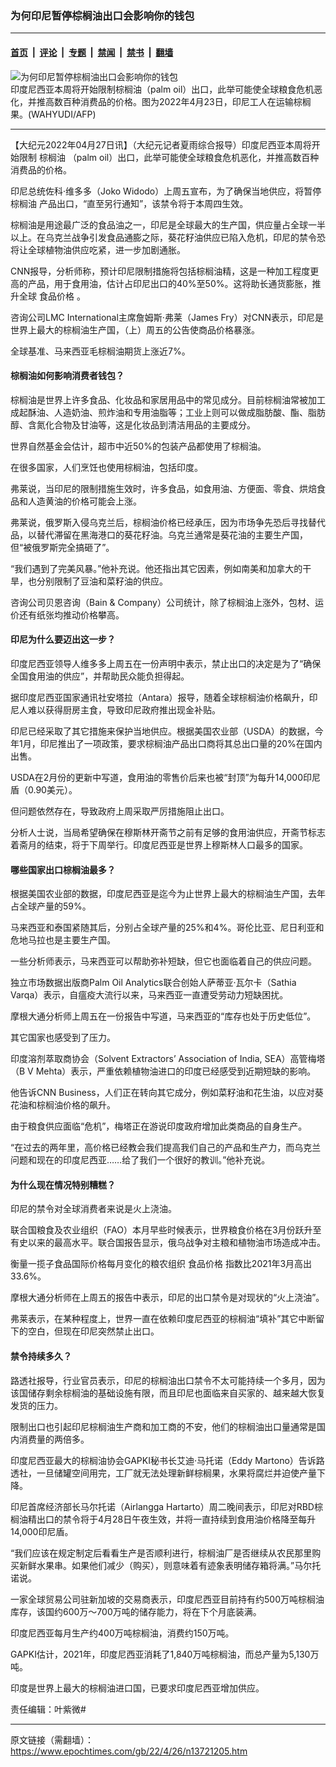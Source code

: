 ### 为何印尼暂停棕榈油出口会影响你的钱包

---

#### [首页](../../../..?n13721205) &nbsp;|&nbsp; [评论](../../../../../epoch-comment?n13721205) &nbsp;|&nbsp; [专题](../../../../../epoch-special?n13721205) &nbsp;|&nbsp; [禁闻](../../../../../epoch-news?n13721205) &nbsp;|&nbsp; [禁书](../../../../../books?n13721205) &nbsp;|&nbsp; [翻墙](https://github.com/gfw-breaker/nogfw/blob/master/README.md?n13721205)


<div><img alt="为何印尼暂停棕榈油出口会影响你的钱包" class="attachment-djy_600_400 size-djy_600_400 wp-post-image" src="https://i.epochtimes.com/assets/uploads/2022/04/id13721310-000_328T249-600x400.jpg"/>
<div class="caption">
 印度尼西亚本周将开始限制棕榈油（palm oil）出口，此举可能使全球粮食危机恶化，并推高数百种消费品的价格。图为2022年4月23日，印尼工人在运输棕榈果。(WAHYUDI/AFP)
</div></div><hr/><div class="post_content" id="artbody" itemprop="articleBody">
 <!-- article content begin -->
 <p>
  【大纪元2022年04月27日讯】（大纪元记者夏雨综合报导）印度尼西亚本周将开始限制
  <ok href="https://www.epochtimes.com/gb/tag/%E6%A3%95%E6%A6%88%E6%B2%B9.html">
   棕榈油
  </ok>
  （palm oil）出口，此举可能使全球粮食危机恶化，并推高数百种消费品的价格。
 </p>
 <p>
  印尼总统佐科‧维多多（Joko Widodo）上周五宣布，为了确保当地供应，将暂停
  <ok href="https://www.epochtimes.com/gb/tag/%E6%A3%95%E6%A6%88%E6%B2%B9.html">
   棕榈油
  </ok>
  产品出口，“直至另行通知”，该禁令将于本周四生效。
 </p>
 <p>
  棕榈油是用途最广泛的食品油之一，印尼是全球最大的生产国，供应量占全球一半以上。在乌克兰战争引发食品通膨之际，葵花籽油供应已陷入危机，印尼的禁令恐将让全球植物油供应吃紧，进一步加剧通胀。
 </p>
 <p>
  CNN报导，分析师称，预计印尼限制措施将包括棕榈油精，这是一种加工程度更高的产品，用于食用油，估计占印尼出口的40%至50%。这将助长通货膨胀，推升全球
  <ok href="https://www.epochtimes.com/gb/tag/%E9%A3%9F%E5%93%81%E4%BB%B7%E6%A0%BC.html">
   食品价格
  </ok>
  。
 </p>
 <p>
  咨询公司LMC International主席詹姆斯‧弗莱（James Fry）对CNN表示，印尼是世界上最大的棕榈油生产国，（上）周五的公告使商品价格暴涨。
 </p>
 <p>
  全球基准、马来西亚毛棕榈油期货上涨近7%。
 </p>
 <h4>
  棕榈油如何影响消费者钱包？
 </h4>
 <p>
  棕榈油是世界上许多食品、化妆品和家居用品中的常见成分。目前棕榈油常被加工成起酥油、人造奶油、煎炸油和专用油脂等；工业上则可以做成脂肪酸、酯、脂肪醇、含氮化合物及甘油等，这是化妆品到清洁用品的主要成分。
 </p>
 <p>
  世界自然基金会估计，超市中近50%的包装产品都使用了棕榈油。
 </p>
 <p>
  在很多国家，人们烹饪也使用棕榈油，包括印度。
 </p>
 <p>
  弗莱说，当印尼的限制措施生效时，许多食品，如食用油、方便面、零食、烘焙食品和人造黄油的价格可能会上涨。
 </p>
 <p>
  弗莱说，俄罗斯入侵乌克兰后，棕榈油价格已经承压，因为市场争先恐后寻找替代品，以替代滞留在黑海港口的葵花籽油。乌克兰通常是葵花油的主要生产国，但“被俄罗斯完全搞砸了”。
 </p>
 <p>
  “我们遇到了完美风暴。”他补充说。他还指出其它因素，例如南美和加拿大的干旱，也分别限制了豆油和菜籽油的供应。
 </p>
 <p>
  咨询公司贝恩咨询（Bain &amp; Company）公司统计，除了棕榈油上涨外，包材、运价还有纸张均推动价格攀高。
 </p>
 <h4>
  印尼为什么要迈出这一步？
 </h4>
 <p>
  印度尼西亚领导人维多多上周五在一份声明中表示，禁止出口的决定是为了“确保全国食用油的供应”，并帮助民众能负担得起。
 </p>
 <p>
  据印度尼西亚国家通讯社安塔拉（Antara）报导，随着全球棕榈油价格飙升，印尼人难以获得厨房主食，导致印尼政府推出现金补贴。
 </p>
 <p>
  印尼已经采取了其它措施来保护当地供应。根据美国农业部（USDA）的数据，今年1月，印尼推出了一项政策，要求棕榈油产品出口商将其总出口量的20%在国内出售。
 </p>
 <p>
  USDA在2月份的更新中写道，食用油的零售价后来也被“封顶”为每升14,000印尼盾（0.90美元）。
 </p>
 <p>
  但问题依然存在，导致政府上周采取严厉措施阻止出口。
 </p>
 <p>
  分析人士说，当局希望确保在穆斯林开斋节之前有足够的食用油供应，开斋节标志着斋月的结束，将于下周举行。印度尼西亚是世界上穆斯林人口最多的国家。
 </p>
 <h4>
  哪些国家出口棕榈油最多？
 </h4>
 <p>
  根据美国农业部的数据，印度尼西亚是迄今为止世界上最大的棕榈油生产国，去年占全球产量的59%。
 </p>
 <p>
  马来西亚和泰国紧随其后，分别占全球产量的25%和4%。哥伦比亚、尼日利亚和危地马拉也是主要生产国。
 </p>
 <p>
  一些分析师表示，马来西亚可以帮助弥补短缺，但它也面临着自己的供应问题。
 </p>
 <p>
  独立市场数据出版商Palm Oil Analytics联合创始人萨蒂亚‧瓦尔卡（Sathia Varqa）表示，自瘟疫大流行以来，马来西亚一直遭受劳动力短缺困扰。
 </p>
 <p>
  摩根大通分析师上周五在一份报告中写道，马来西亚的“库存也处于历史低位”。
 </p>
 <p>
  其它国家也感受到了压力。
 </p>
 <p>
  印度溶剂萃取商协会（Solvent Extractors’ Association of India, SEA）高管梅塔（B V Mehta）表示，严重依赖植物油进口的印度已经感受到近期短缺的影响。
 </p>
 <p>
  他告诉CNN Business，人们正在转向其它成分，例如菜籽油和花生油，以应对葵花油和棕榈油价格的飙升。
 </p>
 <p>
  由于粮食供应面临“危机”，梅塔正在游说印度政府增加此类商品的自身生产。
 </p>
 <p>
  “在过去的两年里，高价格已经教会我们提高我们自己的产品和生产力，而乌克兰问题和现在的印度尼西亚……给了我们一个很好的教训。”他补充说。
 </p>
 <h4>
  为什么现在情况特别糟糕？
 </h4>
 <p>
  印尼的禁令对全球消费者来说是火上浇油。
 </p>
 <p>
  联合国粮食及农业组织（FAO）本月早些时候表示，世界粮食价格在3月份跃升至有史以来的最高水平。联合国报告显示，俄乌战争对主粮和植物油市场造成冲击。
 </p>
 <p>
  衡量一揽子食品国际价格每月变化的粮农组织
  <ok href="https://www.epochtimes.com/gb/tag/%E9%A3%9F%E5%93%81%E4%BB%B7%E6%A0%BC.html">
   食品价格
  </ok>
  指数比2021年3月高出33.6%。
 </p>
 <p>
  摩根大通分析师在上周五的报告中表示，印尼的出口禁令是对现状的“火上浇油”。
 </p>
 <p>
  弗莱表示，在某种程度上，世界一直在依赖印度尼西亚的棕榈油“填补”其它中断留下的空白，但现在印尼突然禁止出口。
 </p>
 <h4>
  禁令持续多久？
 </h4>
 <p>
  路透社报导，行业官员表示，印尼的棕榈油出口禁令不太可能持续一个多月，因为该国储存剩余棕榈油的基础设施有限，而且印尼也面临来自买家的、越来越大恢复发货的压力。
 </p>
 <p>
  限制出口也引起印尼棕榈油生产商和加工商的不安，他们的棕榈油出口量通常是国内消费量的两倍多。
 </p>
 <p>
  印度尼西亚最大的棕榈油协会GAPKI秘书长艾迪‧马托诺（Eddy Martono）告诉路透社，一旦储罐空间用完，工厂就无法处理新鲜棕榈果，水果将腐烂并迫使产量下降。
 </p>
 <p>
  印尼首席经济部长马尔托诺（Airlangga Hartarto）周二晚间表示，印尼对RBD棕榈油精出口的禁令将于4月28日午夜生效，并将一直持续到食用油价格降至每升14,000印尼盾。
 </p>
 <p>
  “我们应该在规定制定后看看生产是否顺利进行，棕榈油厂是否继续从农民那里购买新鲜水果串。如果他们减少（购买），则意味着有迹象表明储存箱将满。”马尔托诺说。
 </p>
 <p>
  一家全球贸易公司驻新加坡的交易商表示，印度尼西亚目前持有约500万吨棕榈油库存，该国约600万～700万吨的储存能力，将在下个月底装满。
 </p>
 <p>
  印度尼西亚每月生产约400万吨棕榈油，消费约150万吨。
 </p>
 <p>
  GAPKI估计，2021年，印度尼西亚消耗了1,840万吨棕榈油，而总产量为5,130万吨。
 </p>
 <p>
  印度是世界上最大的棕榈油进口国，已要求印度尼西亚增加供应。
 </p>
 <p>
  责任编辑：叶紫微#
 </p>
 <!-- article content end -->
 <div id="below_article_ad">
 </div>
</div>


---

原文链接（需翻墙）：https://www.epochtimes.com/gb/22/4/26/n13721205.htm